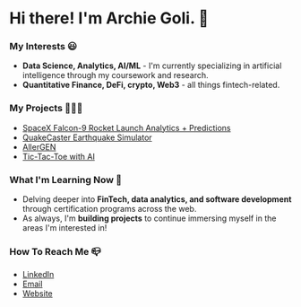 # Hi there! I'm Archie Goli. 👋

### My Interests 😃
- **Data Science, Analytics, AI/ML** - I'm currently specializing in artificial intelligence through my coursework and research.
- **Quantitative Finance, DeFi, crypto, Web3** - all things fintech-related.

### My Projects 👩🏽‍💻
- [SpaceX Falcon-9 Rocket Launch Analytics + Predictions](https://github.com/archishmagoli/Falcon-9LaunchPrediction)
- [QuakeCaster Earthquake Simulator](https://github.com/archishmagoli/QuakeCaster)
- [AllerGEN](https://github.com/archishmagoli/allergen)
- [Tic-Tac-Toe with AI](https://github.com/archishmagoli/TicTacToe_AI)

### What I'm Learning Now 📖
- Delving deeper into **FinTech, data analytics, and software development** through certification programs across the web.
- As always, I'm **building projects** to continue immersing myself in the areas I'm interested in!

### How To Reach Me 📪
- [LinkedIn](https://www.linkedin.com/in/archishma-goli/)
- [Email](mailto:archishma.goli@gmail.com)
- [Website](https://archishmagoli.github.io/portfolio/)
